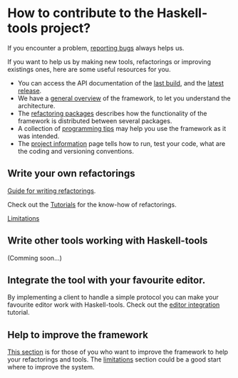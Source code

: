 # How to contribute to the Haskell-tools project?

If you encounter a problem, [reporting bugs](report-bugs.md) always helps us.

If you want to help us by making new tools, refactorings or improving existings ones, here are some useful resources for you.
 - You can access the API documentation of the [last build](https://haskell-tools.github.io/master/api/index.html), and the [latest release](https://www.stackage.org/nightly/hoogle?q=haskell-tools).
 - We have a [general overview](development/framework-overview.md) of the framework, to let you understand the architecture.
 - The [refactoring packages](development/packages.md) describes how the functionality of the framework is distributed between several packages.
 - A collection of [programming tips](development/general-tips.md) may help you use the framework as it was intended.
 - The [project information](development/project-info.md) page tells how to run, test your code, what are the coding and versioning conventions.

## Write your own refactorings

[Guide for writing refactorings](development/refactoring-guide.md).

Check out the [Tutorials](development/tutorials.md) for the know-how of refactorings.

[Limitations](development/limitations.md)

## Write other tools working with Haskell-tools

(Comming soon...)

## Integrate the tool with your favourite editor.

By implementing a client to handle a simple protocol you can make your favourite editor work with Haskell-tools. Check out the [editor integration](development/editor-integration.md) tutorial.

## Help to improve the framework

[This section](development/framework-improvement.md) is for those of you who want to improve the framework to help your refactorings and tools. The [limitations](development/limitations.md) section could be a good start where to improve the system.

